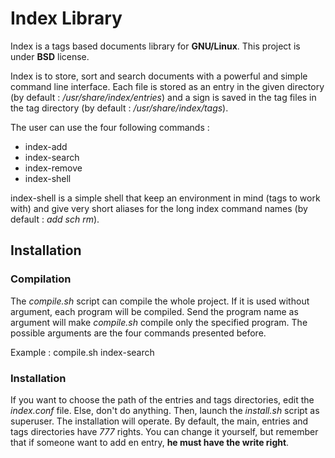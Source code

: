 Index Library
=============

Index is a tags based documents library for **GNU/Linux**.
This project is under **BSD** license.

Index is to store, sort and search documents with a powerful and simple command line interface. Each file is stored as an entry in the given directory (by default : */usr/share/index/entries*) and a sign is saved in the tag files in the tag directory (by default : */usr/share/index/tags*).

The user can use the four following commands :
  - index-add
  - index-search
  - index-remove
  - index-shell

index-shell is a simple shell that keep an environment in mind (tags to work with) and give very short aliases for the long index command names (by default : *add sch rm*).

Installation
------------

### Compilation

The *compile.sh* script can compile the whole project. If it is used without argument, each program will be compiled. Send the program name as argument will make *compile.sh* compile only the specified program. The possible arguments are the four commands presented before.

Example :
    compile.sh index-search

### Installation

If you want to choose the path of the entries and tags directories, edit the *index.conf* file. Else, don't do anything. Then, launch the *install.sh* script as superuser. The installation will operate.
By default, the main, entries and tags directories have *777* rights. You can change it yourself, but remember that if someone want to add en entry, **he must have the write right**. 
